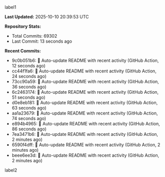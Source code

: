 
label1 
<!-- ACTIVITY_START -->
**Last Updated:** 2025-10-10 20:39:53 UTC

**Repository Stats:**
- Total Commits: 69302
- Last Commit: 13 seconds ago

**Recent Commits:**
- 9c0b051b6: 🤖 Auto-update README with recent activity (GitHub Action, 12 seconds ago)
- cc44f1fa6: 🤖 Auto-update README with recent activity (GitHub Action, 24 seconds ago)
- 73cc90a59: 🤖 Auto-update README with recent activity (GitHub Action, 36 seconds ago)
- 6c2463174: 🤖 Auto-update README with recent activity (GitHub Action, 51 seconds ago)
- d0e8eb181: 🤖 Auto-update README with recent activity (GitHub Action, 63 seconds ago)
- aa1a23679: 🤖 Auto-update README with recent activity (GitHub Action, 74 seconds ago)
- e894b4965: 🤖 Auto-update README with recent activity (GitHub Action, 86 seconds ago)
- 7ea3471b6: 🤖 Auto-update README with recent activity (GitHub Action, 2 minutes ago)
- 6590f4dff: 🤖 Auto-update README with recent activity (GitHub Action, 2 minutes ago)
- beee6ee3d: 🤖 Auto-update README with recent activity (GitHub Action, 2 minutes ago)
<!-- ACTIVITY_END -->

label2
